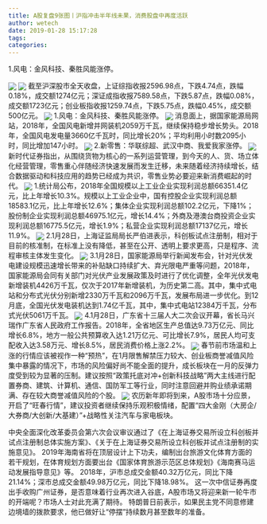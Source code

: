 ```yaml
---
title: A股复盘9张图丨沪指冲击半年线未果，消费股盘中再度活跃
author: wetech
date: 2019-01-28 15:17:28
tags: 
categories: 
---
```

1.风电：金风科技、秦胜风能涨停。
<!-- more -->
<img align="center" border="0" src="https://imgcdn.yicai.com/uppics/images/2019/01/6f977ae25f62f249a36d7b422fe4cb50.jpg" />
<img align="center" border="0" src="https://imgcdn.yicai.com/uppics/images/2019/01/2def07d93cab4bfed3a65c8015a7ee3e.jpg" />
截至沪深股市全天收盘，上证综指收报2596.98点，下跌4.74点，跌幅0.18%，成交额1274亿元；深证成指收报7589.58点，下跌5.87点，跌幅0.08%，成交额1723亿元；创业板指收报1259.74点，下跌5.75点，跌幅0.45%，成交额500亿元。
<img align="center" border="0" src="https://imgcdn.yicai.com/uppics/images/2019/01/d0068b928063e64a4f68921da9f4aa2f.jpg" />
1.风电：金风科技、秦胜风能涨停。
<img align="center" border="0" src="https://imgcdn.yicai.com/uppics/images/2019/01/c856fb01ff5bf00d40364b8598a7b975.jpg" />
消息面上，据国家能源局网站，2018年，全国风电新增并网装机2059万千瓦，继续保持稳步增长势头。2018年，全国风电发电量3660亿千瓦时，同比增长20%；平均利用小时数2095小时，同比增加147小时。
<img align="center" border="0" src="https://imgcdn.yicai.com/uppics/images/2019/01/e406ee98297387614929b47584922ef9.jpg" />
2.新零售：华联综超、武汉中商、我爱我家涨停。
<img align="center" border="0" src="https://imgcdn.yicai.com/uppics/images/2019/01/29e9fcd1a0763c6e3f0888e4db298133.jpg" />
新时代证券指出，从围绕货物为核心的一系列运营管理，到今天的人、货、场立体化经营管理，零售重心伴随经济快速发展而发生迁移，未来随着经济持续增长，结合数据驱动和科技应用的趋势已经成为共识，零售业势必要迎来新消费崛起的时代。
<img align="center" border="0" src="https://imgcdn.yicai.com/uppics/images/2019/01/a238cc3043c4861f280e29900c41e35a.jpg" />
1.统计局公布，2018年全国规模以上工业企业实现利润总额66351.4亿元，比上年增长10.3%。规模以上工业企业中，国有控股企业实现利润总额18583.1亿元，比上年增长12.6%；集体企业实现利润总额102.2亿元，下降1%；股份制企业实现利润总额46975.1亿元，增长14.4%；外商及港澳台商投资企业实现利润总额16775.5亿元，增长1.9%；私营企业实现利润总额17137亿元，增长11.9%。
<img align="center" border="0" src="https://imgcdn.yicai.com/uppics/images/2019/01/454548a43e2fa88db7999931932b3eca.jpg" />
2.1月28日，上海证监局局长严伯进表示，科创板试点注册制，相对于目前的核准制，在标准上没有降低，甚至在公开、透明上要求更高，只是程序、流程审核主体发生变化。
<img align="center" border="0" src="https://imgcdn.yicai.com/uppics/images/2019/01/21868de71df9a5c296a4604144151b4e.jpg" />
3.1月28日，国家能源局举行新闻发布会，针对光伏发电建设规模迅速增长带来的补贴缺口持续扩大、弃光限电严重等问题，2018年，国家能源局会同有关部门对光伏产业发展政策及时进行了优化调整，全年光伏发电新增装机4426万千瓦，仅次于2017年新增装机，为历史第二高。其中，集中式电站和分布式光伏分别新增2330万千瓦和2096万千瓦，发展布局进一步优化。到12月底，全国光伏发电装机达到1.74亿千瓦，其中，集中式电站12384万千瓦，分布式光伏5061万千瓦。
<img align="center" border="0" src="https://imgcdn.yicai.com/uppics/images/2019/01/ed8dab40d820a7a72086ea79819f5f50.jpg" />
4.1月28日，广东省十三届人大二次会议开幕，省长马兴瑞作广东省人民政府工作报告。2018年，全省地区生产总值达9.73万亿元、同比增长6.8%，地方一般公共预算收入达1.21万亿元、可比增长7.9%，居民人均可支配收入达3.58万元、增长8.5%，居民消费价格上涨2.2%。
<img align="center" border="0" src="https://imgcdn.yicai.com/uppics/images/2019/01/160e9a1fafde0fe52ffa9e9dafb77f27.jpg" />
春节前市场温和上涨的行情应该被视作一种“预热”，在1月限售解禁压力较大、创业板商誉减值风险集中暴露的情况下，市场的风险偏好尚不能全面的提升，成长板块在一月的反弹力度受到较为显著的压制。建议按照“政策托底对冲+创新科技战略”两大主线进行配置券商、建筑、计算机、通信、国防军工等行业，同时注意回避并购业绩承诺期满、存在较大商誉减值风险的个股。
<img align="center" border="0" src="https://imgcdn.yicai.com/uppics/images/2019/01/97de995734a6755f3adc249dfa7e619e.jpg" />
农历新年即将到来，A股市场十分应景，开启了“旺春行情”，建议投资者继续保持乐观积极情绪，配置“四大金刚（大房企/大券商/大创新/大基建）”+战略性关注汽车与家电板块。
 
 
中央全面深化改革委员会第六次会议审议通过了《在上海证券交易所设立科创板并试点注册制总体实施方案》、《关于在上海证券交易所设立科创板并试点注册制的实施意见》。
2019年海南省将在顶层设计上下功夫，编制出台旅游文化体育方面的若干规划，在体育规划方面要出台《国家体育旅游示范区总体规划》《海南赛马运动发展指导意见》等。
2018年，沪市总成交金额40.32万亿元，同比下降21.14%；深市总成交金额49.98万亿元，同比下降18.98%。
这一次中信证券再度出手收购广州证券，是否意味着行业再次进入谷底，A股市场又将迎来新一轮牛市的开端呢？市场人士对此充满了期待。
特朗普日前表示，如果民主党不同意修建边境墙的拨款要求，他已做好让“停摆”持续数月甚至数年的准备。
